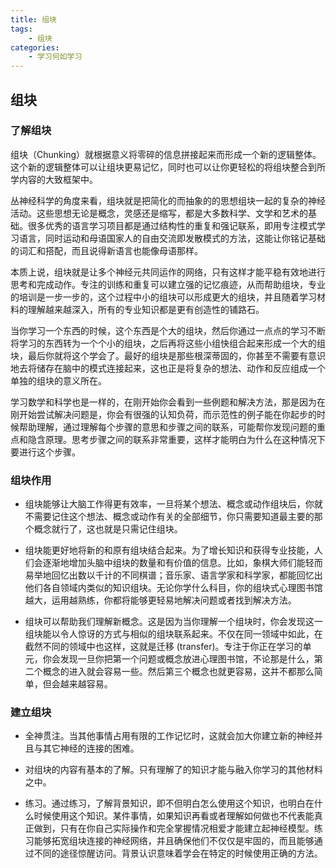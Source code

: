 ```yaml
---
title: 组块
tags:
	- 组块
categories:
	- 学习何如学习
---
```


## 组块

### 了解组块

组块（Chunking）就根据意义将零碎的信息拼接起来而形成一个新的逻辑整体。这个新的逻辑整体可以让组块更易记忆，同时也可以让你更轻松的将组块整合到所学内容的大致框架中。

丛神经科学的角度来看，组块就是把简化的而抽象的的思想组块一起的复杂的神经活动。这些思想无论是概念，灵感还是缩写，都是大多数科学、文学和艺术的基础。很多优秀的语言学习项目都是通过结构性的重复和强记联系，即用专注模式学习语言，同时运动和母语国家人的自由交流即发散模式的方法，这能让你铭记基础的词汇和搭配，而且说得新语言也能像母语那样。

本质上说，组块就是让多个神经元共同运作的网络，只有这样才能平稳有效地进行思考和完成动作。专注的训练和重复可以建立强的记忆痕迹，从而帮助组块，专业的培训是一步一步的，这个过程中小的组块可以形成更大的组块，并且随着学习材料的理解越来越深入，所有的专业知识都是更有创造性的铺路石。

当你学习一个东西的时候，这个东西是个大的组块，然后你通过一点点的学习不断将学习的东西转为一个个小的组块，之后再将这些小组快组合起来形成一个大的组块，最后你就将这个学会了。最好的组块是那些根深蒂固的，你甚至不需要有意识地去将储存在脑中的模式连接起来，这也正是将复杂的想法、动作和反应组成一个单独的组块的意义所在。

学习数学和科学也是一样的，在刚开始你会看到一些例题和解决方法，那是因为在刚开始尝试解决问题是，你会有很强的认知负荷，而示范性的例子能在你起步的时候帮助理解，通过理解每个步骤的意思和步骤之间的联系，可能帮你发现问题的重点和隐含原理。思考步骤之间的联系非常重要，这样才能明白为什么在这种情况下要进行这个步骤。

### 组块作用

* 组块能够让大脑工作得更有效率，一旦将某个想法、概念或动作组块后，你就不需要记住这个想法、概念或动作有关的全部细节，你只需要知道最主要的那个概念就行了，这也就是只需记住组块。

* 组块能更好地将新的和原有组块结合起来。为了增长知识和获得专业技能，人们会逐渐地增加头脑中组块的数量和有价值的信息。比如，象棋大师们能轻而易举地回忆出数以千计的不同棋谱；音乐家、语言学家和科学家，都能回忆出他们各自领域内类似的知识组块。无论你学什么科目，你的组块式心理图书馆越大，运用越熟练，你都将能够更轻易地解决问题或者找到解决方法。

* 组块可以帮助我们理解新概念。这是因为当你理解一个组块时，你会发现这一组块能以令人惊讶的方式与相似的组块联系起来。不仅在同一领域中如此，在截然不同的领域中也这样，这就是迁移 (transfer)。专注于你正在学习的单元，你会发现一旦你把第一个问题或概念放进心理图书馆，不论那是什么，第二个概念的进入就会容易一些。然后第三个概念也就更容易，这并不都那么简单，但会越来越容易。



### 建立组块

* 全神贯注。当其他事情占用有限的工作记忆时，这就会加大你建立新的神经并且与其它神经的连接的困难。

* 对组块的内容有基本的了解。只有理解了的知识才能与融入你学习的其他材料之中。

* 练习。通过练习，了解背景知识，即不但明白怎么使用这个知识，也明白在什么时候使用这个知识。某件事情，如果知识再看或者理解如何做也不代表能真正做到，只有在你自己实际操作和完全掌握情况相爱才能建立起神经模型。练习能够拓宽组块连接的神经网络，并且确保他们不仅仅是牢固的，而且能够通过不同的途径惊醒访问。背景认识意味着学会在特定的时候使用正确的方法。
